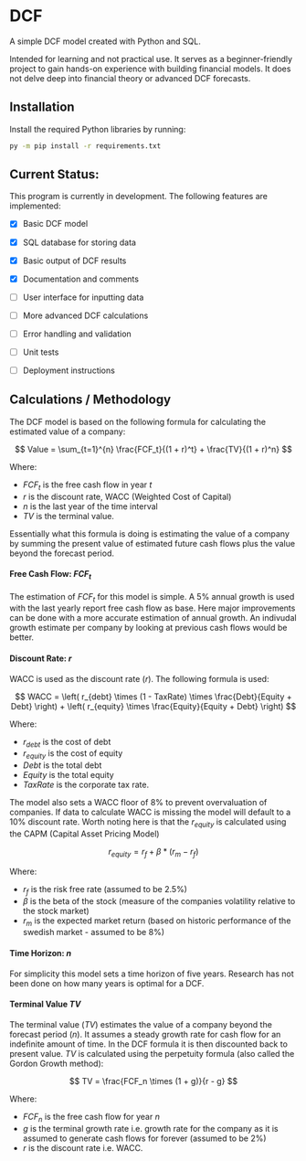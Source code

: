 # DCF
A simple DCF model created with Python and SQL. 

Intended for learning and not practical use. It serves as a beginner-friendly project to gain 
hands-on experience with building financial models.
It does not delve deep into financial theory or advanced DCF forecasts.


## Installation
Install the required Python libraries by running:

```bash
py -m pip install -r requirements.txt
```

## Current Status:
This program is currently in development. The following features are implemented:
- [x] Basic DCF model
- [x] SQL database for storing data
- [x] Basic output of DCF results
- [x] Documentation and comments

- [ ] User interface for inputting data
- [ ] More advanced DCF calculations
- [ ] Error handling and validation
- [ ] Unit tests
- [ ] Deployment instructions

## Calculations / Methodology
The DCF model is based on the following formula for calculating the estimated value of a company:

$$
    Value = \sum_{t=1}^{n} \frac{FCF_t}{(1 + r)^t} + \frac{TV}{(1 + r)^n}
$$
   
Where: 
- $FCF_t$ is the free cash flow in year $t$
- $r$ is the discount rate, WACC (Weighted Cost of Capital)
- $n$ is the last year of the time interval
- $TV$ is the terminal value.

Essentially what this formula is doing is estimating the value of a company by 
summing the present value of estimated future cash flows plus the value beyond the forecast period. 

#### Free Cash Flow: $FCF_t$
The estimation of $FCF_t$ for this model is simple. A $5$% annual growth is used with the last yearly report free cash flow as base. 
Here major improvements can be done with a more accurate estimation of annual growth. An indivudal growth estimate per company by looking at previous
cash flows would be better.

#### Discount Rate: $r$ 
WACC is used as the discount rate ($r$). The following formula is used:

$$
WACC = \left( r_{debt} \times (1 - TaxRate) \times \frac{Debt}{Equity + Debt} \right) + \left( r_{equity} \times \frac{Equity}{Equity + Debt} \right)
$$

Where:  
- $r_{debt}$ is the cost of debt  
- $r_{equity}$ is the cost of equity  
- $Debt$ is the total debt  
- $Equity$ is the total equity  
- $TaxRate$ is the corporate tax rate.

The model also sets a WACC floor of $8$% to prevent overvaluation of companies. 
If data to calculate WACC is missing the model will default to a $10$% discount rate.
Worth noting here is that the $r_{equity}$ is calculated using the CAPM (Capital Asset Pricing Model)

$$
    r_{equity} = r_f + \beta * (r_m-r_f)
$$

Where:
- $r_f$ is the risk free rate (assumed to be $2.5$%)
- $\beta$ is the beta of the stock (measure of the companies volatility relative to the stock market)
- $r_m$ is the expected market return (based on historic performance of the swedish market - assumed to be $8$%) 

#### Time Horizon: $n$
For simplicity this model sets a time horizon of five years. Research has not been done on how many years is optimal for
a DCF.

#### Terminal Value $TV$
The terminal value ($TV$) estimates the value of a company beyond the forecast period ($n$). It assumes a steady growth rate for 
cash flow for an indefinite amount of time. In the DCF formula it is then discounted back to present value.
$TV$ is calculated using the perpetuity formula (also called the Gordon Growth method): 

$$
    TV = \frac{FCF_n \times (1 + g)}{r - g} 
$$

Where:
- $FCF_n$ is the free cash flow for year $n$
- $g$ is the terminal growth rate i.e. growth rate for the company as it is assumed to generate cash flows for forever 
(assumed to be $2$%)
- $r$ is the discount rate i.e. WACC.
